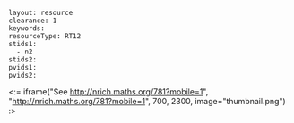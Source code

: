 ````
layout: resource
clearance: 1
keywords:
resourceType: RT12
stids1: 
  - n2
stids2:
pvids1:
pvids2:

````

<:= iframe("See http://nrich.maths.org/781?mobile=1", "http://nrich.maths.org/781?mobile=1", 700, 2300, image="thumbnail.png") :>



